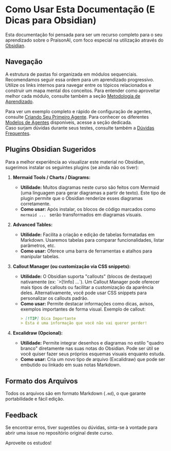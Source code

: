 # Como Usar Esta Documentação (E Dicas para Obsidian)

Esta documentação foi pensada para ser um recurso completo para o seu aprendizado sobre o PraisonAI, com foco especial na utilização através do [Obsidian](https://obsidian.md/).

## Navegação

A estrutura de pastas foi organizada em módulos sequenciais. Recomendamos seguir essa ordem para um aprendizado progressivo. Utilize os links internos para navegar entre os tópicos relacionados e construir um mapa mental dos conceitos. Para entender como aproveitar melhor cada módulo, consulte também a seção [Metodologia de Aprendizado](03_metodologia_de_aprendizado.md).

Para ver um exemplo completo e rápido de configuração de agentes, consulte [Criando Seu Primeiro Agente](../03_usando_praisonai/04_criando_seu_primeiro_agente.md). Para conhecer os diferentes [Modelos de Agentes](../03_usando_praisonai/05_modelos_de_agentes.md) disponíveis, acesse a seção dedicada.  
Caso surjam dúvidas durante seus testes, consulte também a [Dúvidas Frequentes](../09_duvidas_frequentes.md).

## Plugins Obsidian Sugeridos

Para a melhor experiência ao visualizar este material no Obsidian, sugerimos instalar os seguintes plugins (se ainda não os tiver):

1.  **Mermaid Tools / Charts / Diagrams:**
    *   **Utilidade:** Muitos diagramas neste curso são feitos com Mermaid (uma linguagem para gerar diagramas a partir de texto). Este tipo de plugin permite que o Obsidian renderize esses diagramas corretamente.
    *   **Como usar:** Após instalar, os blocos de código marcados como ```mermaid ... ``` serão transformados em diagramas visuais.

2.  **Advanced Tables:**
    *   **Utilidade:** Facilita a criação e edição de tabelas formatadas em Markdown. Usaremos tabelas para comparar funcionalidades, listar parâmetros, etc.
    *   **Como usar:** Oferece uma barra de ferramentas e atalhos para manipular tabelas.

3.  **Callout Manager (ou customização via CSS snippets):**
    *   **Utilidade:** O Obsidian suporta "callouts" (blocos de destaque) nativamente (ex: \`>[!info] ...\`). Um Callout Manager pode oferecer mais tipos de callouts ou facilitar a customização da aparência deles. Alternativamente, você pode usar CSS snippets para personalizar os callouts padrão.
    *   **Como usar:** Permite destacar informações como dicas, avisos, exemplos importantes de forma visual. Exemplo de callout:
        ```markdown
        > [!TIP] Dica Importante
        > Esta é uma informação que você não vai querer perder!
        ```

4.  **Excalidraw (Opcional):**
    *   **Utilidade:** Permite integrar desenhos e diagramas no estilo "quadro branco" diretamente nas suas notas do Obsidian. Pode ser útil se você quiser fazer seus próprios esquemas visuais enquanto estuda.
    *   **Como usar:** Cria um novo tipo de arquivo (Excalidraw) que pode ser embutido ou linkado em suas notas Markdown.

## Formato dos Arquivos

Todos os arquivos são em formato Markdown (`.md`), o que garante portabilidade e fácil edição.

## Feedback

Se encontrar erros, tiver sugestões ou dúvidas, sinta-se à vontade para abrir uma issue no repositório original deste curso.

Aproveite os estudos!
